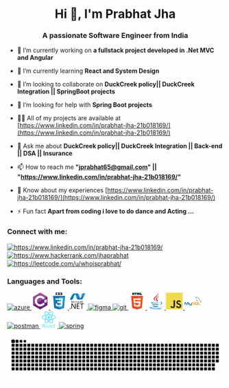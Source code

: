 <h1 align="center">Hi 👋, I'm Prabhat Jha</h1>
<h3 align="center">A passionate Software Engineer from India</h3>

- 🔭 I’m currently working on **a fullstack project developed in .Net MVC and Angular**

- 🌱 I’m currently learning **React and System Design**

- 👯 I’m looking to collaborate on **DuckCreek policy|| DuckCreek Integration || SpringBoot projects**

- 🤝 I’m looking for help with **Spring Boot projects**

- 👨‍💻 All of my projects are available at [https://www.linkedin.com/in/prabhat-jha-21b018169/](https://www.linkedin.com/in/prabhat-jha-21b018169/)

- 💬 Ask me about **DuckCreek policy|| DuckCreek Integration || Back-end || DSA || Insurance**

- 📫 How to reach me **"jprabhat65@gmail.com" || "https://www.linkedin.com/in/prabhat-jha-21b018169/"**

- 📄 Know about my experiences [https://www.linkedin.com/in/prabhat-jha-21b018169/](https://www.linkedin.com/in/prabhat-jha-21b018169/)

- ⚡ Fun fact **Apart from coding i love to do dance and Acting ...**

<h3 align="left">Connect with me:</h3>
<p align="left">
<a href="https://linkedin.com/in/https://www.linkedin.com/in/prabhat-jha-21b018169/" target="blank"><img align="center" src="https://raw.githubusercontent.com/rahuldkjain/github-profile-readme-generator/master/src/images/icons/Social/linked-in-alt.svg" alt="https://www.linkedin.com/in/prabhat-jha-21b018169/" height="30" width="40" /></a>
<a href="https://www.hackerrank.com/https://www.hackerrank.com/jhaprabhat" target="blank"><img align="center" src="https://raw.githubusercontent.com/rahuldkjain/github-profile-readme-generator/master/src/images/icons/Social/hackerrank.svg" alt="https://www.hackerrank.com/jhaprabhat" height="30" width="40" /></a>
<a href="https://www.leetcode.com/https://leetcode.com/u/whoisprabhat/" target="blank"><img align="center" src="https://raw.githubusercontent.com/rahuldkjain/github-profile-readme-generator/master/src/images/icons/Social/leet-code.svg" alt="https://leetcode.com/u/whoisprabhat/" height="30" width="40" /></a>
</p>

<h3 align="left">Languages and Tools:</h3>
<p align="left"> <a href="https://azure.microsoft.com/en-in/" target="_blank" rel="noreferrer"> <img src="https://www.vectorlogo.zone/logos/microsoft_azure/microsoft_azure-icon.svg" alt="azure" width="40" height="40"/> </a> <a href="https://www.w3schools.com/cs/" target="_blank" rel="noreferrer"> <img src="https://raw.githubusercontent.com/devicons/devicon/master/icons/csharp/csharp-original.svg" alt="csharp" width="40" height="40"/> </a> <a href="https://www.w3schools.com/css/" target="_blank" rel="noreferrer"> <img src="https://raw.githubusercontent.com/devicons/devicon/master/icons/css3/css3-original-wordmark.svg" alt="css3" width="40" height="40"/> </a> <a href="https://dotnet.microsoft.com/" target="_blank" rel="noreferrer"> <img src="https://raw.githubusercontent.com/devicons/devicon/master/icons/dot-net/dot-net-original-wordmark.svg" alt="dotnet" width="40" height="40"/> </a> <a href="https://www.figma.com/" target="_blank" rel="noreferrer"> <img src="https://www.vectorlogo.zone/logos/figma/figma-icon.svg" alt="figma" width="40" height="40"/> </a> <a href="https://git-scm.com/" target="_blank" rel="noreferrer"> <img src="https://www.vectorlogo.zone/logos/git-scm/git-scm-icon.svg" alt="git" width="40" height="40"/> </a> <a href="https://www.w3.org/html/" target="_blank" rel="noreferrer"> <img src="https://raw.githubusercontent.com/devicons/devicon/master/icons/html5/html5-original-wordmark.svg" alt="html5" width="40" height="40"/> </a> <a href="https://www.java.com" target="_blank" rel="noreferrer"> <img src="https://raw.githubusercontent.com/devicons/devicon/master/icons/java/java-original.svg" alt="java" width="40" height="40"/> </a> <a href="https://developer.mozilla.org/en-US/docs/Web/JavaScript" target="_blank" rel="noreferrer"> <img src="https://raw.githubusercontent.com/devicons/devicon/master/icons/javascript/javascript-original.svg" alt="javascript" width="40" height="40"/> </a> <a href="https://www.mysql.com/" target="_blank" rel="noreferrer"> <img src="https://raw.githubusercontent.com/devicons/devicon/master/icons/mysql/mysql-original-wordmark.svg" alt="mysql" width="40" height="40"/> </a> <a href="https://postman.com" target="_blank" rel="noreferrer"> <img src="https://www.vectorlogo.zone/logos/getpostman/getpostman-icon.svg" alt="postman" width="40" height="40"/> </a> <a href="https://reactjs.org/" target="_blank" rel="noreferrer"> <img src="https://raw.githubusercontent.com/devicons/devicon/master/icons/react/react-original-wordmark.svg" alt="react" width="40" height="40"/> </a> <a href="https://spring.io/" target="_blank" rel="noreferrer"> <img src="https://img.icons8.com/?size=100&id=A3Ulk2RcONKs&format=png&color=000000" alt="spring" width="40" height="40"/> </a> </p>

<div align="center">
    
  ![snake gif](https://github.com/WhoIsPrabhat/WhoIsPrabhat/blob/output/github-snake-dark.svg)
</div>
